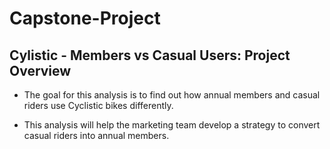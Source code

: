 # Capstone-Project

## Cylistic - Members vs Casual Users: Project Overview

* The goal for this analysis is to find out how annual members and casual riders use Cyclistic bikes
differently.

* This analysis will help the marketing team develop a strategy to convert casual riders into annual members.
